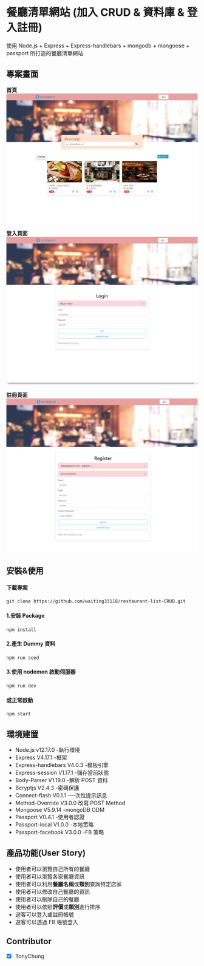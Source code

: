 # 餐廳清單網站 (加入 CRUD & 資料庫 & 登入註冊)

使用 Node.js + Express + Express-handlebars + mongodb + mongoose + passport 所打造的餐廳清單網站

## 專案畫面

**首頁**
![專案畫面](/public/images/screenshot_1.png)

**登入頁面**
![專案畫面](/public/images/screenshot_2.png)

**註冊頁面**
![專案畫面](/public/images/screenshot_3.png)

## 安裝&使用

#### 下載專案

```
git clone https://github.com/waiting33118/restaurant-list-CRUD.git
```

#### 1.安裝 Package

```
npm install
```

#### 2.產生 Dummy 資料

```
npm run seed
```

#### 3.使用 nodemon 啟動伺服器

```
npm run dev
```

#### 或正常啟動

```
npm start
```

## 環境建置

- Node.js v12.17.0 -執行環境
- Express V4.17.1 -框架
- Express-handlebars V4.0.3 -模板引擎
- Express-session V1.17.1 -儲存當前狀態
- Body-Parser V1.19.0 -解析 POST 資料
- Bcryptjs V2.4.3 -密碼保護
- Connect-flash V0.1.1 -一次性提示訊息
- Method-Override V3.0.0 改寫 POST Method
- Mongoose V5.9.14 -mongoDB ODM
- Passport V0.4.1 -使用者認證
- Passport-local V1.0.0 -本地策略
- Passport-facebook V3.0.0 -FB 策略

## 產品功能(User Story)

- 使用者可以瀏覽自己所有的餐廳
- 使用者可以瀏覽各家餐廳資訊
- 使用者可以利用**餐廳名稱**或**類別**查詢特定店家
- 使用者可以修改自己餐廳的資訊
- 使用者可以刪除自己的餐廳
- 使用者可以依照**評價**或**類別**進行排序
- 遊客可以登入或註冊帳號
- 遊客可以透過 FB 帳號登入

## Contributor

- [x] TonyChung
